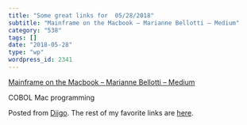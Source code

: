 ```yaml
---
title: "Some great links for  05/28/2018"
subtitle: "Mainframe on the Macbook – Marianne Bellotti – Medium"
category: "538"
tags: []
date: "2018-05-28"
type: "wp"
wordpress_id: 2341
---
```

[Mainframe on the Macbook – Marianne Bellotti – Medium](https://medium.com/@bellmar/mainframe-on-the-macbook-51bc1806d869?source=userActivityShare-d383785221d0-1527427174) 

COBOL Mac programming 

Posted from [Diigo](https://www.diigo.com). The rest of my favorite links are [here](https://www.diigo.com/user/pitosalas).